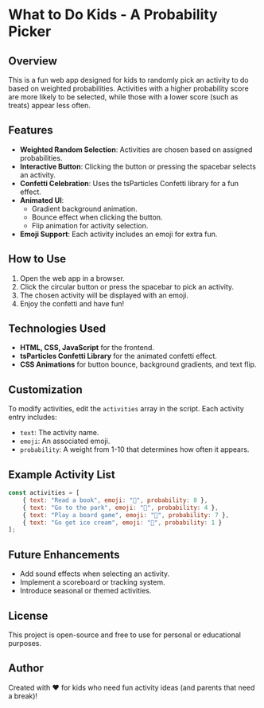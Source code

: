 # What to Do Kids - A Probability Picker

## Overview
This is a fun web app designed for kids to randomly pick an activity to do based on weighted probabilities. Activities with a higher probability score are more likely to be selected, while those with a lower score (such as treats) appear less often.

## Features
- **Weighted Random Selection**: Activities are chosen based on assigned probabilities.
- **Interactive Button**: Clicking the button or pressing the spacebar selects an activity.
- **Confetti Celebration**: Uses the tsParticles Confetti library for a fun effect.
- **Animated UI**:
  - Gradient background animation.
  - Bounce effect when clicking the button.
  - Flip animation for activity selection.
- **Emoji Support**: Each activity includes an emoji for extra fun.

## How to Use
1. Open the web app in a browser.
2. Click the circular button or press the spacebar to pick an activity.
3. The chosen activity will be displayed with an emoji.
4. Enjoy the confetti and have fun!

## Technologies Used
- **HTML, CSS, JavaScript** for the frontend.
- **tsParticles Confetti Library** for the animated confetti effect.
- **CSS Animations** for button bounce, background gradients, and text flip.

## Customization
To modify activities, edit the `activities` array in the script. Each activity entry includes:
- `text`: The activity name.
- `emoji`: An associated emoji.
- `probability`: A weight from 1-10 that determines how often it appears.

## Example Activity List
```javascript
const activities = [
    { text: "Read a book", emoji: "📖", probability: 8 },
    { text: "Go to the park", emoji: "🌳", probability: 4 },
    { text: "Play a board game", emoji: "🎲", probability: 7 },
    { text: "Go get ice cream", emoji: "🍦", probability: 1 }
];
```

## Future Enhancements
- Add sound effects when selecting an activity.
- Implement a scoreboard or tracking system.
- Introduce seasonal or themed activities.

## License
This project is open-source and free to use for personal or educational purposes.

## Author
Created with ❤️ for kids who need fun activity ideas (and parents that need a break)!
